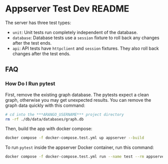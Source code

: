 # Appserver Test Dev README

The server has three test types:

-   `unit`: Unit tests run completely independent of the database.
-   `database`: Database tests use a `session` fixture to roll back any changes
    after the test ends.
-   `api`: API tests have `httpclient` and `session` fixtures. They also roll back
    changes after the test ends.

## FAQ

### How Do I Run pytest

First, remove the existing graph database. The pytests expect a clean graph, otherwise you may get unexpected results. You can remove the graph data quickly with this command:

```bash
# cd into the ***ARANGO_USERNAME*** project directory
rm -rf ./db/data/databases/graph.db
```

Then, build the app with docker compose:

```bash
docker compose -f docker-compose.test.yml up appserver --build
```

To run `pytest` inside the appserver Docker container, run this command:

```bash
docker compose -f docker-compose.test.yml run --name test --rm appserver pytest tests
```
